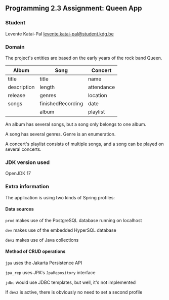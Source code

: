 ## Programming 2.3 Assignment: Queen App

### Student
Levente Katai-Pal
levente.katai-pal@student.kdg.be


### Domain
The project's entities are based on the early years of the rock band Queen.

| Album       | Song              | Concert       |
| ----------- | ----------------- | ------------- |
| title       | title             | name          |
| description | length            | attendance    |
| release     | genres            | location      |
| songs       | finishedRecording | date          |
|             | album             | playlist      |

An album has several songs, but a song only belongs to one album. 

A song has several genres. Genre is an enumeration.

A concert's playlist consists of multiple songs, and a song can be played 
on several concerts.

### JDK version used
OpenJDK 17

### Extra information

The application is using two kinds of Spring profiles:

#### Data sources

`prod` makes use of the PostgreSQL database running on localhost

`dev` makes use of the embedded HyperSQL database

`dev2` makes use of Java collections

#### Method of CRUD operations

`jpa` uses the Jakarta Persistence API 

`jpa_rep` uses JPA's `JpaRepository` interface

`jdbc` would use JDBC templates, but well, it's not implemented

If `dev2` is active, there is obviously no need to set a second profile
